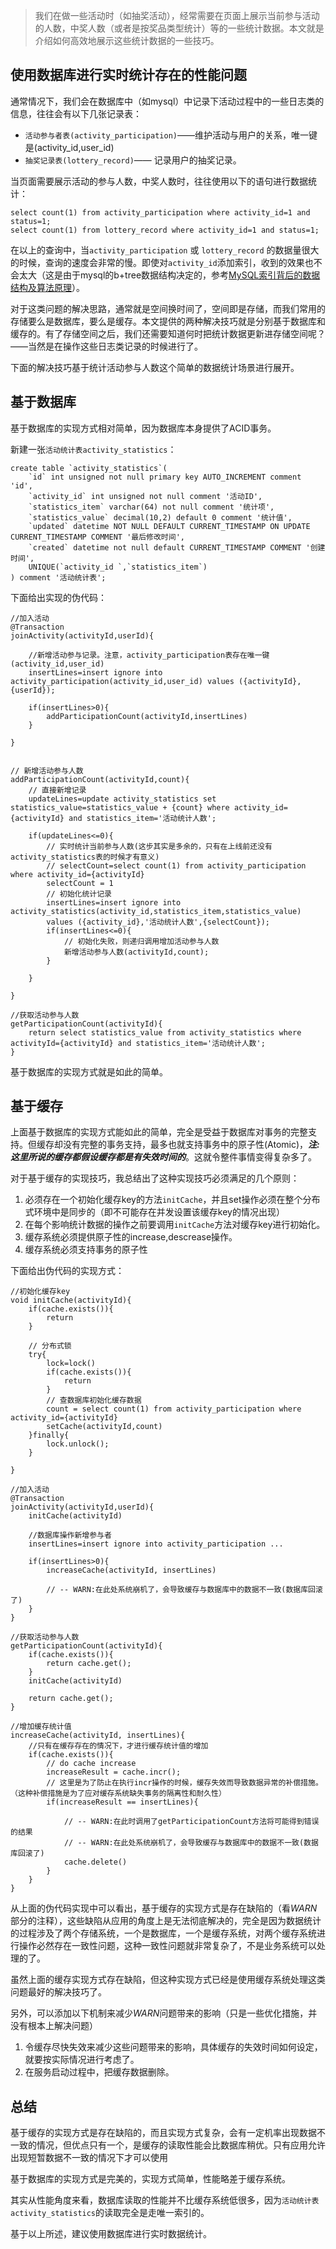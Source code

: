 > 我们在做一些活动时（如抽奖活动），经常需要在页面上展示当前参与活动的人数，中奖人数（或者是按奖品类型统计）等的一些统计数据。本文就是介绍如何高效地展示这些统计数据的一些技巧。

## 使用数据库进行实时统计存在的性能问题
通常情况下，我们会在数据库中（如mysql）中记录下活动过程中的一些日志类的信息，往往会有以下几张记录表：

* `活动参与者表(activity_participation)`——维护活动与用户的关系，唯一键是(activity\_id,user\_id)
* `抽奖记录表(lottery_record)`—— 记录用户的抽奖记录。

当页面需要展示活动的参与人数，中奖人数时，往往使用以下的语句进行数据统计：

	select count(1) from activity_participation where activity_id=1 and status=1;
	select count(1) from lottery_record where activity_id=1 and status=1;

在以上的查询中，当`activity_participation` 或 `lottery_record` 的数据量很大的时候，查询的速度会非常的慢。即使对`activity_id`添加索引，收到的效果也不会太大（这是由于mysql的b+tree数据结构决定的，参考[MySQL索引背后的数据结构及算法原理](http://blog.codinglabs.org/articles/theory-of-mysql-index.html)）。

对于这类问题的解决思路，通常就是空间换时间了，空间即是存储，而我们常用的存储要么是数据库，要么是缓存。本文提供的两种解决技巧就是分别基于数据库和缓存的。有了存储空间之后，我们还需要知道何时把统计数据更新进存储空间呢？——当然是在操作这些日志类记录的时候进行了。

下面的解决技巧基于统计活动参与人数这个简单的数据统计场景进行展开。

## 基于数据库

基于数据库的实现方式相对简单，因为数据库本身提供了ACID事务。

新建一张`活动统计表activity_statistics`：

	create table `activity_statistics`(
		`id` int unsigned not null primary key AUTO_INCREMENT comment 'id',
		`activity_id` int unsigned not null comment '活动ID',
		`statistics_item` varchar(64) not null comment '统计项',
		`statistics_value` decimal(10,2) default 0 comment '统计值',
		`updated` datetime NOT NULL DEFAULT CURRENT_TIMESTAMP ON UPDATE CURRENT_TIMESTAMP COMMENT '最后修改时间',
		`created` datetime not null default CURRENT_TIMESTAMP COMMENT '创建时间',
		UNIQUE(`activity_id `,`statistics_item`)
	) comment '活动统计表';



下面给出实现的伪代码：

	//加入活动
	@Transaction
	joinActivity(activityId,userId){
	
		//新增活动参与记录。注意，activity_participation表存在唯一键(activity_id,user_id)
		insertLines=insert ignore into activity_participation(activity_id,user_id) values ({activityId},{userId});
	
		if(insertLines>0){
			addParticipationCount(activityId,insertLines)
		}

	}
	
	
	// 新增活动参与人数
	addParticipationCount(activityId,count){
		// 直接新增记录
		updateLines=update activity_statistics set statistics_value=statistics_value + {count} where activity_id={activityId} and statistics_item='活动统计人数';

		if(updateLines<=0){
			// 实时统计当前参与人数(这步其实是多余的，只有在上线前还没有activity_statistics表的时候才有意义)
			// selectCount=select count(1) from activity_participation where activity_id={activityId}
			selectCount = 1
			// 初始化统计记录
			insertLines=insert ignore into activity_statistics(activity_id,statistics_item,statistics_value)
			values ({activity_id},'活动统计人数',{selectCount});
			if(insertLines<=0){
				// 初始化失败，则递归调用增加活动参与人数
				新增活动参与人数(activityId,count);
			}

		}

	}

	//获取活动参与人数
	getParticipationCount(activityId){
		return select statistics_value from activity_statistics where activityId={activityId} and statistics_item='活动统计人数';
	}
	

基于数据库的实现方式就是如此的简单。
	
## 基于缓存

上面基于数据库的实现方式能如此的简单，完全是受益于数据库对事务的完整支持。但缓存却没有完整的事务支持，最多也就支持事务中的原子性(Atomic)，***注:这里所说的缓存都假设缓存都是有失效时间的***。这就令整件事情变得复杂多了。

对于基于缓存的实现技巧，我总结出了这种实现技巧必须满足的几个原则：

1. 必须存在一个初始化缓存key的方法`initCache`，并且set操作必须在整个分布式环境中是同步的（即不可能存在并发设置该缓存key的情况出现）
2. 在每个影响统计数据的操作之前要调用`initCache`方法对缓存key进行初始化。
3. 缓存系统必须提供原子性的increase,descrease操作。
4. 缓存系统必须支持事务的原子性

下面给出伪代码的实现方式：

	//初始化缓存key
	void initCache(activityId){
		if(cache.exists()){
			return
		}
		
		// 分布式锁
		try{
			lock=lock()
			if(cache.exists()){
				return
			}
			// 查数据库初始化缓存数据
			count = select count(1) from activity_participation where activity_id={activityId}
			setCache(activityId,count)
		}finally{
			lock.unlock();
		}
		
	}

	//加入活动
	@Transaction
	joinActivity(activityId,userId){
		initCache(activityId)
		
		//数据库操作新增参与者
		insertLines=insert ignore into activity_participation ...
		
		if(insertLines>0){
			increaseCache(activityId, insertLines)
			
			// -- WARN:在此处系统崩机了，会导致缓存与数据库中的数据不一致(数据库回滚了)
		}
	}
	
	//获取活动参与人数
	getParticipationCount(activityId){
		if(cache.exists()){
			return cache.get();
		}
		initCache(activityId)
		
		return cache.get();
	}

	//增加缓存统计值
	increaseCache(activityId, insertLines){
		//只有在缓存存在的情况下，才进行缓存统计值的增加
		if(cache.exists()){
			// do cache increase
			increaseResult = cache.incr(); 
			// 这里是为了防止在执行incr操作的时候，缓存失效而导致数据异常的补偿措施。（这种补偿措施是为了应对缓存系统缺失事务的隔离性和耐久性）
			if(increaseResult == insertLines){
				
				// -- WARN:在此时调用了getParticipationCount方法将可能得到错误的结果
				// -- WARN:在此处系统崩机了，会导致缓存与数据库中的数据不一致(数据库回滚了)
				cache.delete()
			}
		}
	}



从上面的伪代码实现中可以看出，基于缓存的实现方式是存在缺陷的（看*WARN*部分的注释），这些缺陷从应用的角度上是无法彻底解决的，完全是因为数据统计的过程涉及了两个存储系统，一个是数据库，一个是缓存系统，对两个缓存系统进行操作必然存在一致性问题，这种一致性问题就非常复杂了，不是业务系统可以处理的了。

虽然上面的缓存实现方式存在缺陷，但这种实现方式已经是使用缓存系统处理这类问题最好的解决技巧了。

另外，可以添加以下机制来减少*WARN*问题带来的影响（只是一些优化措施，并没有根本上解决问题）

1. 令缓存尽快失效来减少这些问题带来的影响，具体缓存的失效时间如何设定，就要按实际情况进行考虑了。
2. 在服务启动过程中，把缓存数据删除。


## 总结

基于缓存的实现方式是存在缺陷的，而且实现方式复杂，会有一定机率出现数据不一致的情况，但优点只有一个，是缓存的读取性能会比数据库稍优。只有应用允许出现短暂数据不一致的情况下才可以使用

基于数据库的实现方式是完美的，实现方式简单，性能略差于缓存系统。

其实从性能角度来看，数据库读取的性能并不比缓存系统低很多，因为`活动统计表activity_statistics`的读取完全是走唯一索引的。

基于以上所述，建议使用数据库进行实时数据统计。






